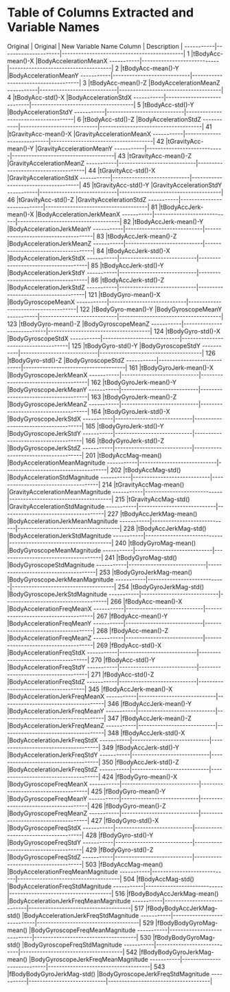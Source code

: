 # Table of Columns Extracted and Variable Names

Original   | Original			 | New Variable Name
Column     | Description         |
-----------|---------------------|--------------------------------------------|
1   |tBodyAcc-mean()-X           |BodyAccelerationMeanX
-----------|----------------------------|-------------------------------------|
2   |tBodyAcc-mean()-Y           |BodyAccelerationMeanY
-----------|----------------------------|-------------------------------------|
3   |tBodyAcc-mean()-Z           |BodyAccelerationMeanZ
-----------|----------------------------|-------------------------------------|
4   |tBodyAcc-std()-X            |BodyAccelerationStdX
-----------|----------------------------|-------------------------------------|
5   |tBodyAcc-std()-Y            |BodyAccelerationStdY
-----------|----------------------------|-------------------------------------|
6   |tBodyAcc-std()-Z            |BodyAccelerationStdZ
-----------|----------------------------|-------------------------------------|
41  |tGravityAcc-mean()-X        |GravityAccelerationMeanX
-----------|----------------------------|-------------------------------------|
42  |tGravityAcc-mean()-Y        |GravityAccelerationMeanY
-----------|----------------------------|-------------------------------------|
43  |tGravityAcc-mean()-Z        |GravityAccelerationMeanZ
-----------|----------------------------|-------------------------------------|
44  |tGravityAcc-std()-X         |GravityAccelerationStdX
-----------|----------------------------|-------------------------------------|
45  |tGravityAcc-std()-Y         |GravityAccelerationStdY
-----------|----------------------------|-------------------------------------|
46  |tGravityAcc-std()-Z         |GravityAccelerationStdZ
-----------|----------------------------|-------------------------------------|
81  |tBodyAccJerk-mean()-X       |BodyAccelerationJerkMeanX
-----------|----------------------------|-------------------------------------|
82  |tBodyAccJerk-mean()-Y       |BodyAccelerationJerkMeanY
-----------|----------------------------|-------------------------------------|
83  |tBodyAccJerk-mean()-Z       |BodyAccelerationJerkMeanZ
-----------|----------------------------|-------------------------------------|
84  |tBodyAccJerk-std()-X        |BodyAccelerationJerkStdX
-----------|----------------------------|-------------------------------------|
85  |tBodyAccJerk-std()-Y        |BodyAccelerationJerkStdY
-----------|----------------------------|-------------------------------------|
86  |tBodyAccJerk-std()-Z        |BodyAccelerationJerkStdZ
-----------|----------------------------|-------------------------------------|
121 |tBodyGyro-mean()-X          |BodyGyroscopeMeanX
-----------|----------------------------|-------------------------------------|
122 |tBodyGyro-mean()-Y          |BodyGyroscopeMeanY
-----------|----------------------------|-------------------------------------|
123 |tBodyGyro-mean()-Z          |BodyGyroscopeMeanZ
-----------|----------------------------|-------------------------------------|
124 |tBodyGyro-std()-X           |BodyGyroscopeStdX
-----------|----------------------------|-------------------------------------|
125 |tBodyGyro-std()-Y           |BodyGyroscopeStdY
-----------|----------------------------|-------------------------------------|
126 |tBodyGyro-std()-Z           |BodyGyroscopeStdZ
-----------|----------------------------|-------------------------------------|
161 |tBodyGyroJerk-mean()-X      |BodyGyroscopeJerkMeanX
-----------|----------------------------|-------------------------------------|
162 |tBodyGyroJerk-mean()-Y      |BodyGyroscopeJerkMeanY
-----------|----------------------------|-------------------------------------|
163 |tBodyGyroJerk-mean()-Z      |BodyGyroscopeJerkMeanZ
-----------|----------------------------|-------------------------------------|
164 |tBodyGyroJerk-std()-X       |BodyGyroscopeJerkStdX
-----------|----------------------------|-------------------------------------|
165 |tBodyGyroJerk-std()-Y       |BodyGyroscopeJerkStdY
-----------|----------------------------|-------------------------------------|
166 |tBodyGyroJerk-std()-Z       |BodyGyroscopeJerkStdZ
-----------|----------------------------|-------------------------------------|
201 |tBodyAccMag-mean()          |BodyAccelerationMeanMagnitude
-----------|----------------------------|-------------------------------------|
202 |tBodyAccMag-std()           |BodyAccelerationStdMagnitude
-----------|----------------------------|-------------------------------------|
214 |tGravityAccMag-mean()       |GravityAccelerationMeanMagnitude
-----------|----------------------------|-------------------------------------|
215 |tGravityAccMag-std()        |GravityAccelerationStdMagnitude
-----------|----------------------------|-------------------------------------|
227 |tBodyAccJerkMag-mean()      |BodyAccelerationJerkMeanMagnitude
-----------|----------------------------|-------------------------------------|
228 |tBodyAccJerkMag-std()       |BodyAccelerationJerkStdMagnitude
-----------|----------------------------|-------------------------------------|
240 |tBodyGyroMag-mean()         |BodyGyroscopeMeanMagnitude
-----------|----------------------------|-------------------------------------|
241 |tBodyGyroMag-std()          |BodyGyroscopeStdMagnitude
-----------|----------------------------|-------------------------------------|
253 |tBodyGyroJerkMag-mean()     |BodyGyroscopeJerkMeanMagnitude
-----------|----------------------------|-------------------------------------|
254 |tBodyGyroJerkMag-std()      |BodyGyroscopeJerkStdMagnitude
-----------|----------------------------|-------------------------------------|
266 |fBodyAcc-mean()-X           |BodyAccelerationFreqMeanX
-----------|----------------------------|-------------------------------------|
267 |fBodyAcc-mean()-Y           |BodyAccelerationFreqMeanY
-----------|----------------------------|-------------------------------------|
268 |fBodyAcc-mean()-Z           |BodyAccelerationFreqMeanZ
-----------|----------------------------|-------------------------------------|
269 |fBodyAcc-std()-X            |BodyAccelerationFreqStdX
-----------|----------------------------|-------------------------------------|
270 |fBodyAcc-std()-Y            |BodyAccelerationFreqStdY
-----------|----------------------------|-------------------------------------|
271 |fBodyAcc-std()-Z            |BodyAccelerationFreqStdZ
-----------|----------------------------|-------------------------------------|
345 |fBodyAccJerk-mean()-X       |BodyAccelerationJerkFreqMeanX
-----------|----------------------------|-------------------------------------|
346 |fBodyAccJerk-mean()-Y       |BodyAccelerationJerkFreqMeanY
-----------|----------------------------|-------------------------------------|
347 |fBodyAccJerk-mean()-Z       |BodyAccelerationJerkFreqMeanZ
-----------|----------------------------|-------------------------------------|
348 |fBodyAccJerk-std()-X        |BodyAccelerationJerkFreqStdX
-----------|----------------------------|-------------------------------------|
349 |fBodyAccJerk-std()-Y        |BodyAccelerationJerkFreqStdY
-----------|----------------------------|-------------------------------------|
350 |fBodyAccJerk-std()-Z        |BodyAccelerationJerkFreqStdZ
-----------|----------------------------|-------------------------------------|
424 |fBodyGyro-mean()-X          |BodyGyroscopeFreqMeanX
-----------|----------------------------|-------------------------------------|
425 |fBodyGyro-mean()-Y          |BodyGyroscopeFreqMeanY
-----------|----------------------------|-------------------------------------|
426 |fBodyGyro-mean()-Z          |BodyGyroscopeFreqMeanZ
-----------|----------------------------|-------------------------------------|
427 |fBodyGyro-std()-X           |BodyGyroscopeFreqStdX
-----------|----------------------------|-------------------------------------|
428 |fBodyGyro-std()-Y           |BodyGyroscopeFreqStdY
-----------|----------------------------|-------------------------------------|
429 |fBodyGyro-std()-Z           |BodyGyroscopeFreqStdZ
-----------|----------------------------|-------------------------------------|
503 |fBodyAccMag-mean()          |BodyAccelerationFreqMeanMagnitude
-----------|----------------------------|-------------------------------------|
504 |fBodyAccMag-std()           |BodyAccelerationFreqStdMagnitude
-----------|----------------------------|-------------------------------------|
516 |fBodyBodyAccJerkMag-mean()  |BodyAccelerationJerkFreqMeanMagnitude
-----------|----------------------------|-------------------------------------|
517 |fBodyBodyAccJerkMag-std()   |BodyAccelerationJerkFreqStdMagnitude
-----------|----------------------------|-------------------------------------|
529 |fBodyBodyGyroMag-mean()     |BodyGyroscopeFreqMeanMagnitude
-----------|----------------------------|-------------------------------------|
530 |fBodyBodyGyroMag-std()      |BodyGyroscopeFreqStdMagnitude
-----------|----------------------------|-------------------------------------|
542 |fBodyBodyGyroJerkMag-mean() |BodyGyroscopeJerkFreqMeanMagnitude
-----------|----------------------------|-------------------------------------|
543 |fBodyBodyGyroJerkMag-std()  |BodyGyroscopeJerkFreqStdMagnitude
-----------|----------------------------|-------------------------------------|
